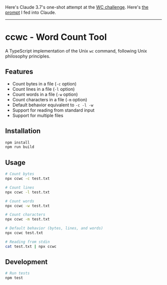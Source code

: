 Here's Claude 3.7's one-shot attempt at the [WC challenge](https://codingchallenges.fyi/challenges/challenge-wc/). Here's [the prompt](prompt.md) I fed into Claude.

---

# ccwc - Word Count Tool

A TypeScript implementation of the Unix `wc` command, following Unix philosophy principles.

## Features

- Count bytes in a file (`-c` option)
- Count lines in a file (`-l` option)
- Count words in a file (`-w` option)
- Count characters in a file (`-m` option)
- Default behavior equivalent to `-c -l -w`
- Support for reading from standard input
- Support for multiple files

## Installation

```bash
npm install
npm run build
```

## Usage

```bash
# Count bytes
npx ccwc -c test.txt

# Count lines
npx ccwc -l test.txt

# Count words
npx ccwc -w test.txt

# Count characters
npx ccwc -m test.txt

# Default behavior (bytes, lines, and words)
npx ccwc test.txt

# Reading from stdin
cat test.txt | npx ccwc
```

## Development

```bash
# Run tests
npm test
```
